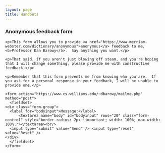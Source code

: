 ```yaml
---
layout: page
title: Handouts
---
```


<div class="container">
    <h3>Anonymous feedback form</h3>
    
    <p>This form allows you to provide <a href="https://www.merriam-webster.com/dictionary/anonymous">anonymous</a> feedback to me, <b>Professor Dan Barowy</b>.  Say anything you want.</p>

    <p>That said, if you aren't just blowing off steam, and you're hoping that I will change something, please provide me with constructive feedback.</p>

    <p>Remember that this form prevents me from knowing who you are.  If you ask for a personal response in your feedback, I will be unable to provide one.</p>
    
    <form action="https://www.cs.williams.edu/~dbarowy/mailme.php" method="post">
      <fieldset>
	<div class="form-group">
	  <label for="bodyinput">Message:</label>
          <textarea name="body" id="bodyinput" rows="20" class="form-control" style="border-radius: 2px !important; width: 100%; max-width: 100%;"></textarea><br/>
	  <input type="submit" value="Send" /> <input type="reset" value="Reset" />
	</div>
      </fieldset>
    </form>
</div>
